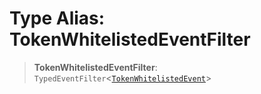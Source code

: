 # Type Alias: TokenWhitelistedEventFilter

> **TokenWhitelistedEventFilter**: `TypedEventFilter`\<[`TokenWhitelistedEvent`](TokenWhitelistedEvent.md)\>
